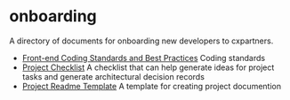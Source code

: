 # onboarding

A directory of documents for onboarding new developers to cxpartners.

* [Front-end Coding Standards and Best Practices](https://github.com/cxpartners/coding-standards) Coding standards
* [Project Checklist](./project-checklist.md) A checklist that can help generate ideas for project tasks and generate architectural decision records
* [Project Readme Template](./project-readme-template.md) A template for creating project documention